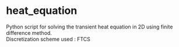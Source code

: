 # heat_equation
Python script for solving the transient heat equation in 2D using finite difference method.  
Discretization scheme used : FTCS
